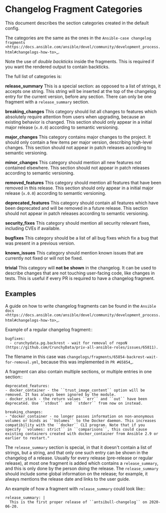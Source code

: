 Changelog Fragment Categories
=============================

This document describes the section categories created in the default config.

The categories are the same as the ones in the `Ansible-case changelog fragments <https://docs.ansible.com/ansible/devel/community/development_process.html#changelogs-how-to>`_.

Note the use of _double backticks_ inside the fragments. This is required if you want the rendered output to contain backticks.

The full list of categories is:

**release_summary**
  This is a special section: as opposed to a list of strings, it accepts one string. This string will be inserted at the top of the changelog entry for the current version, before any section. There can only be one fragment with a ``release_summary`` section.

**breaking_changes**
  This category should list all changes to features which absolutely require attention from users when upgrading, because an existing behavior is changed. This section should only appear in a initial major release (`x.0.0`) according to semantic versioning.

**major_changes**
  This category contains major changes to the project. It should only contain a few items per major version, describing high-level changes. This section should not appear in patch releases according to semantic versioning.

**minor_changes**
  This category should mention all new features not contained elsewhere. This section should not appear in patch releases according to semantic versioning.

**removed_features**
  This category should mention all features that have been removed in this release. This section should only appear in a initial major release (`x.0.0`) according to semantic versioning.

**deprecated_features**
  This category should contain all features which have been deprecated and will be removed in a future release. This section should not appear in patch releases according to semantic versioning.

**security_fixes**
  This category should mention all security relevant fixes, including CVEs if available.

**bugfixes**
  This category should be a list of all bug fixes which fix a bug that was present in a previous version.

**known_issues**
  This category should mention known issues that are currently not fixed or will not be fixed.

**trivial**
  This category will **not be shown** in the changelog. It can be used to describe changes that are not touching user-facing code, like changes in tests. This is useful if every PR is required to have a changelog fragment.

Examples
--------

A guide on how to write changelog fragments can be found in the `Ansible docs <https://docs.ansible.com/ansible/devel/community/development_process.html#changelogs-how-to>`_.

Example of a regular changelog fragment::

    bugfixes:
      - crunchydata.pg.backrest - wait for removal of repoN (https://github.com/CrunchyData/priv-all-ansible-roles/issues/65811).

The filename in this case was ``changelogs/fragments/65854-backrest-wait-for-removal.yml``, because this was implemented in `PR #65854`_.

A fragment can also contain multiple sections, or multiple entries in one section::

    deprecated_features:
    - docker_container - the ``trust_image_content`` option will be removed. It has always been ignored by the module.
    - docker_stack - the return values ``err`` and ``out`` have been deprecated. Use ``stdout`` and ``stderr`` from now on instead.

    breaking_changes:
    - "docker_container - no longer passes information on non-anonymous volumes or binds as ``Volumes`` to the Docker daemon. This increases compatibility with the ``docker`` CLI program. Note that if you specify ``volumes: strict`` in ``comparisons``, this could cause existing containers created with docker_container from Ansible 2.9 or earlier to restart."

The ``release_summary`` section is special, in that it doesn't contain a list of strings, but a string, and that only one such entry can be shown in the changelog of a release. Usually for every release (pre-release or regular release), at most one fragment is added which contains a ``release_summary``, and this is only done by the person doing the release. The ``release_summary`` should include some global information on the release; for example, it always mentions the release date and links to the user guide.

An example of how a fragment with ``release_summary`` could look like::

    release_summary: |
      This is the first proper release of ``antsibull-changelog`` on 2020-06-20.
